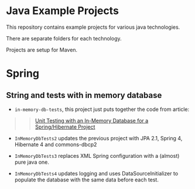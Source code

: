 Java Example Projects
========

This repository contains example projects for various java technologies.

There are separate folders for each technology.

Projects are setup for Maven.


Spring
======

String and tests with in memory database
------

* `in-memory-db-tests`, this project just puts together the code from article:

>>   [Unit Testing with an In-Memory Database for a Spring/Hibernate Project](http://whileonefork.blogspot.fr/2012/11/unit-testing-with-in-memory-database.html)

* `InMemoryDbTests2` updates the previous project with JPA 2.1, Spring 4, Hibernate 4 and commons-dbcp2

* `InMemoryDbTests3` replaces XML Spring configuration with a (almost) pure java one.

* `InMemoryDbTests4` updates logging and uses DataSourceInitializer to populate the database with the same data before each test.